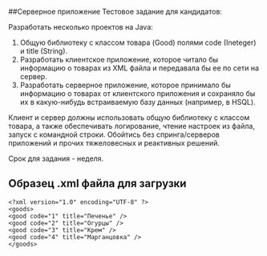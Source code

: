 ##Серверное приложение
Тестовое задание для кандидатов:
 
Разработать несколько проектов на Java:
1. Общую библиотеку с классом товара (Good)  полями code (Ineteger) и title (String).
2. Разработать клиентское приложение, которое читало бы информацию о товарах из XML файла и передавала бы ее по сети на сервер.
3. Разработать серверное приложение, которое принимало бы информацию о товарах от клиентского приложения и сохраняло бы их в какую-нибудь встраиваемую базу данных (например, в HSQL).
 
Клиент и сервер должны использовать общую библиотеку с классом товара, а также обеспечивать логирование, чтение настроек из файла, запуск с командной строки. Обойтись без спринга/серверов приложений и прочих тяжеловесных и реактивных решений.
 
Срок для задания - неделя.
## Образец .xml файла для загрузки
```
<?xml version="1.0" encoding="UTF-8" ?>
<goods>
<good code="1" title="Печенье" />
<good code="2" title="Огурцы" />
<good code="3" title="Крем" />
<good code="4" title="Марганцовка" />
</goods>
```